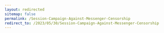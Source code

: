```yaml
---
layout: redirected
sitemap: false
permalink: /Session-Campaign-Against-Messenger-Censorship
redirect_to: /2023/05/30/Session-Campaign-Against-Messenger-Censorship
---
```

